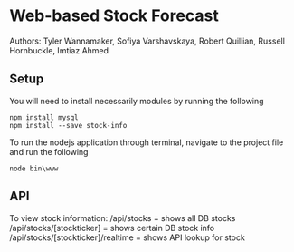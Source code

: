 # Web-based Stock Forecast

Authors: Tyler Wannamaker, Sofiya Varshavskaya, Robert Quillian, Russell Hornbuckle, Imtiaz Ahmed

## Setup
You will need to install necessarily modules by running the following
```
npm install mysql
npm install --save stock-info
```

To run the nodejs application through terminal, navigate to the project file and run the following
```
node bin\www
```

## API

To view stock information:
/api/stocks = shows all DB stocks
/api/stocks/[stockticker] = shows certain DB stock info
/api/stocks/[stockticker]/realtime = shows API lookup for stock
